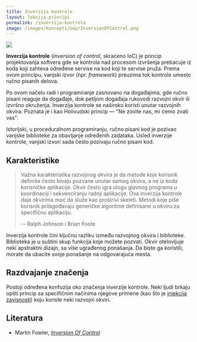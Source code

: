 ```yaml
---
title: Inverzija kontrole
layout: lekcija-principi
permalink: /inverzija-kontrole
image: /images/koncepti/oop/InversionOfControl.png
---
```


![]({{page.image}})

**Inverzija kontrole** (*inversion of control*, skraćeno IoC) je princip projektovanja softvera gde se kontrola nad procesom izvršenja prebacuje iz koda koji zahteva određene servise na kod koji te servise pruža. Prema ovom principu, vanjski izvor (npr. *framework*) preuzima tok kontrole umesto ručno pisanih delova. 

Po ovom načelu radi i programiranje zasnovano na događajima, gde ručno pisani reaguje da događaje, dok petljom događaja rukovodi razvojni okvir ili izvršno okruženja. Inverzija kontrole se naširoko koristi unutar razvojnih okvira. Poznata je i kao Holivudski princip — "Ne zovite nas, mi ćemo zvati vas".

Istorijski, u proceduralnom programiranju, ručno pisani kod je pozivao vanjske biblioteke za obavljanje određenih zadataka. Usled inverzije kontrole, vanjski izvori sada često pozivaju ručno pisani kod.

## Karakteristike

> Važna karakteristika razvojnog okvira je da metode koje korisnik definiše često bivaju pozvane unutar samog okvira, a ne iz koda korisničke aplikacije. Okvir često igra ulogu glavnog programa u koordinaciji i sekvenciranju radnji aplikacije. Ova inverzija kontrole daje okvirima moć da služe kao proširivi skeleti. Metodi koje piše korisnik prilagođavaju generičke algoritme definisane u okviru za specifičnu aplikaciju.
>
> -- Ralph Johnson i Brian Foote

Inverzija kontrole čini ključnu razliku između razvojnog okvira i biblioteke. Biblioteka je u suštini skup funkcija koje možete pozvati. Okvir otelovljuje neki apstraktni dizajn, sa više ugrađenog ponašanja. Da biste ga koristili, morate da ubacite svoje ponašanje na odgovarajuća mesta.

## Razdvajanje značenja

Postoji određena konfuzija oko značenja inverzije kontrole. Neki ljudi brkaju opšti princip sa specifičnim načinima njegove primene (kao što je [injekcija zavisnosti](/ubrizgavanje-zavisnosti)) koju koriste neki razvojni okviri. 

## Literatura
- Martin Fowler, [*Inversion Of Control*](https://martinfowler.com/bliki/InversionOfControl.html)